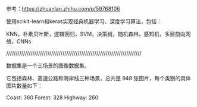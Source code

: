参考：https://zhuanlan.zhihu.com/p/59768106

使用scikit-learn和keras实现经典机器学习、深度学习算法，包括：

KNN，朴素贝叶斯，逻辑回归，SVM，决策树，随机森林，感知机，多层前向网络，CNNs

////////////////////////////////////////////////////////////////////////

数据集是一个三场景的图像数据集。

它包括森林、高速公路和海岸线三种场景，总共是 948 张图片，每个类别的具体图片数量如下：

Coast: 360
Forest: 328
Highway: 260
